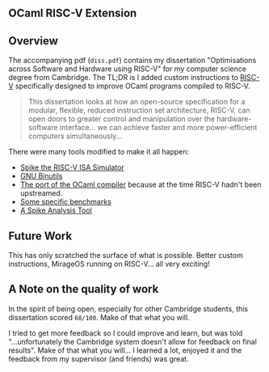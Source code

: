 OCaml RISC-V Extension
----------------------

## Overview 

The accompanying pdf (`diss.pdf`) contains my dissertation "Optimisations across Software and Hardware using RISC-V" for my computer science degree from Cambridge. The TL;DR is I added custom instructions to [RISC-V](https://riscv.org/) specifically designed to improve OCaml programs compiled to RISC-V.  

> This dissertation looks at how an open-source specification for a modular, flexible, reduced instruction set architecture, RISC-V, can open doors to greater control and manipulation over the hardware-software interface... we can achieve faster and more power-efficient computers simultaneously...

There were many tools modified to make it all happen: 
  - [Spike the RISC-V ISA Simulator](https://github.com/patricoferris/riscv-isa-sim/tree/rv64GO)
  - [GNU Binutils](https://github.com/patricoferris/riscv-binutils-gdb/tree/rv64GO)
  - [The port of the OCaml compiler](https://github.com/patricoferris/riscv-ocaml/tree/rv64GO) because at the time RISC-V hadn't been upstreamed. 
  - [Some specific benchmarks](https://github.com/patricoferris/riscv-benchmarks)
  - [A Spike Analysis Tool](https://github.com/patricoferris/ospike)

## Future Work 

This has only scratched the surface of what is possible. Better custom instructions, MirageOS running on RISC-V... all very exciting! 

## A Note on the quality of work 

In the spirit of being open, especially for other Cambridge students, this dissertation scored `68/100`. Make of that what you will. 

I tried to get more feedback so I could improve and learn, but was told "...unfortunately the Cambridge system doesn't allow for feedback on final results". Make of that what you will... I learned a lot, enjoyed it and the feedback from my supervisor (and friends) was great. 